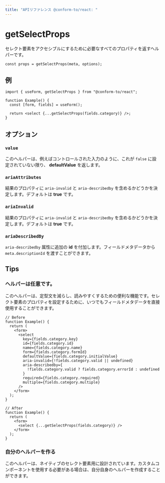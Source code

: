 ```yaml
---
title: "APIリファレンス @conform-to/react: "
---
```


# getSelectProps

セレクト要素をアクセシブルにするために必要なすべてのプロパティを返すヘルパーです。

```tsx
const props = getSelectProps(meta, options);
```

## 例

```tsx
import { useForm, getSelectProps } from "@conform-to/react";

function Example() {
  const [form, fields] = useForm();

  return <select {...getSelectProps(fields.category)} />;
}
```

## オプション

### `value`

このヘルパーは、例えばコントロールされた入力のように、これが `false` に設定されていない限り、 **defaultValue** を返します。

### `ariaAttributes`

結果のプロパティに `aria-invalid` と `aria-describedby` を含めるかどうかを決定します。デフォルトは **true** です。

### `ariaInvalid`

結果のプロパティに `aria-invalid` と `aria-describedby` を含めるかどうかを決定します。デフォルトは **true** です。

### `ariaDescribedBy`

`aria-describedby` 属性に追加の **id** を付加します。フィールドメタデータから `meta.descriptionId` を渡すことができます。

## Tips

### ヘルパーは任意です。

このヘルパーは、定型文を減らし、読みやすくするための便利な機能です。セレクト要素のプロパティを設定するために、いつでもフィールドメタデータを直接使用することができます。

```tsx
// Before
function Example() {
  return (
    <form>
      <select
        key={fields.category.key}
        id={fields.category.id}
        name={fields.category.name}
        form={fields.category.formId}
        defaultValue={fields.category.initialValue}
        aria-invalid={!fields.category.valid || undefined}
        aria-describedby={
          !fields.category.valid ? fields.category.errorId : undefined
        }
        required={fields.category.required}
        multiple={fields.category.multiple}
      />
    </form>
  );
}

// After
function Example() {
  return (
    <form>
      <select {...getSelectProps(fields.category)} />
    </form>
  );
}
```

### 自分のヘルパーを作る

このヘルパーは、ネイティブのセレクト要素用に設計されています。カスタムコンポーネントを使用する必要がある場合は、自分自身のヘルパーを作成することができます。
